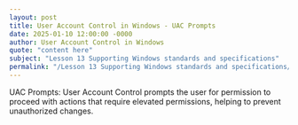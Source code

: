 ```yaml
---
layout: post
title: User Account Control in Windows - UAC Prompts
date: 2025-01-10 12:00:00 -0000
author: User Account Control in Windows
quote: "content here"
subject: "Lesson 13 Supporting Windows standards and specifications"
permalink: "/Lesson 13 Supporting Windows standards and specifications/User Account Control in Windows/User Account Control in Windows - UAC Prompts"
---
```


UAC Prompts: User Account Control prompts the user for permission to proceed with actions that require elevated permissions, helping to prevent unauthorized changes.
